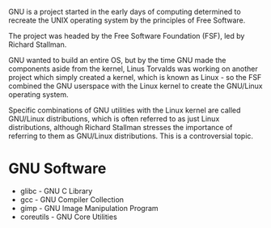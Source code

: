 GNU is a project started in the early days of computing determined to recreate the UNIX operating system by the principles of Free Software.

The project was headed by the Free Software Foundation (FSF), led by Richard Stallman.

GNU wanted to build an entire OS, but by the time GNU made the components aside from the kernel, Linus Torvalds was working on another project which simply created a kernel, which is known as Linux - so the FSF combined the GNU userspace with the Linux kernel to create the GNU/Linux operating system.

Specific combinations of GNU utilities with the Linux kernel are called GNU/Linux distributions, which is often referred to as just Linux distributions, although Richard Stallman stresses the importance of referring to them as GNU/Linux distributions. This is a controversial topic.

# GNU Software
- glibc - GNU C Library
- gcc - GNU Compiler Collection
- gimp - GNU Image Manipulation Program
- coreutils - GNU Core Utilities